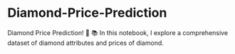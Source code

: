 # Diamond-Price-Prediction
 Diamond Price Prediction! 💎 📚 In this notebook, I explore a comprehensive dataset of diamond attributes and prices of diamond.
 
